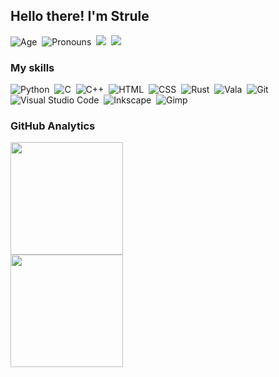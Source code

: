 <h2>Hello there! I'm Strule</h2>

![Age](https://img.shields.io/badge/Age-27-blue)&nbsp;
![Pronouns](https://img.shields.io/badge/They-Them-028a0f)&nbsp;
<a href="https://www.linkedin.com/in/azure-gon%C3%A7alves-639a2b265/"><img src="https://img.shields.io/badge/-Azure%20Gon%C3%A7alves-0077B5?style=flat&logo=Linkedin&logoColor=white"/></a>&nbsp;
<a href="mailto:strulegb@hotmail.com"><img src="https://img.shields.io/badge/-Send%20me%20an%20email-D14836?style=flat&logo=gmail&logoColor=white"/></a>

### My skills

![Python](https://img.shields.io/badge/-Python-05122A?style=flat&logo=python&logoColor=FFF)&nbsp;
![C](https://img.shields.io/badge/-C-05122A?style=flat&logo=C&logoColor=FFF)&nbsp;
![C++](https://img.shields.io/badge/-C++-05122A?style=flat&logo=C%2B%2B&logoColor=FFF)&nbsp;
![HTML](https://img.shields.io/badge/-HTML-05122A?style=flat&logo=HTML5&logoColor=FFF)&nbsp;
![CSS](https://img.shields.io/badge/-CSS-05122A?style=flat&logo=CSS3&logoColor=FFF)&nbsp;
![Rust](https://img.shields.io/badge/-Rust-05122A?style=flat&logo=Rust&logoColor=FFF)&nbsp;
![Vala](https://img.shields.io/badge/-Vala-05122A?style=flat&logo=vala&logoColor=FFF)&nbsp;
![Git](https://img.shields.io/badge/-Git-05122A?style=flat&logo=git&logoColor=FFF)&nbsp;
![Visual Studio Code](https://img.shields.io/badge/-Visual%20Studio%20Code-05122A?style=flat&logo=visual-studio-code&logoColor=FFF)&nbsp;
![Inkscape](https://img.shields.io/badge/-Inkscape-05122A?style=flat&logo=inkscape&logoColor=FFF)&nbsp;
![Gimp](https://img.shields.io/badge/-GIMP-05122A?style=flat&logo=gimp&logoColor=FFF)&nbsp;

### GitHub Analytics

<p align="left">
<a href="https://github.com/Azure-Orit">
  <img height="180em" src="https://github-readme-stats-eight-theta.vercel.app/api?username=Azure-Orit&show_icons=true&theme=algolia&include_all_commits=true&count_private=true"/><br>
  <img height="180em" src="https://github-readme-stats-eight-theta.vercel.app/api/top-langs/?username=Azure-Orit&layout=compact&langs_count=8&theme=algolia"/>
</a>
</p>

